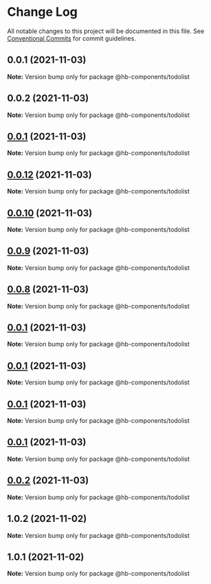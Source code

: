 # Change Log

All notable changes to this project will be documented in this file.
See [Conventional Commits](https://conventionalcommits.org) for commit guidelines.

## 0.0.1 (2021-11-03)

**Note:** Version bump only for package @hb-components/todolist





## 0.0.2 (2021-11-03)

**Note:** Version bump only for package @hb-components/todolist





## [0.0.1](https://github.com/hyw521/lernaComponents/compare/@hb-components/todolist@0.0.8...@hb-components/todolist@0.0.1) (2021-11-03)

**Note:** Version bump only for package @hb-components/todolist





## [0.0.12](https://github.com/hyw521/lernaComponents/compare/@hb-components/todolist@0.0.10...@hb-components/todolist@0.0.12) (2021-11-03)

**Note:** Version bump only for package @hb-components/todolist





## [0.0.10](https://github.com/hyw521/lernaComponents/compare/@hb-components/todolist@0.0.9...@hb-components/todolist@0.0.10) (2021-11-03)

**Note:** Version bump only for package @hb-components/todolist





## [0.0.9](https://github.com/hyw521/lernaComponents/compare/@hb-components/todolist@0.0.8...@hb-components/todolist@0.0.9) (2021-11-03)

**Note:** Version bump only for package @hb-components/todolist





## [0.0.8](https://github.com/hyw521/lernaComponents/compare/@hb-components/todolist@0.0.1...@hb-components/todolist@0.0.8) (2021-11-03)

**Note:** Version bump only for package @hb-components/todolist





## [0.0.1](https://github.com/hyw521/lernaComponents/compare/@hb-components/todolist@0.0.1...@hb-components/todolist@0.0.1) (2021-11-03)

**Note:** Version bump only for package @hb-components/todolist





## [0.0.1](https://github.com/hyw521/lernaComponents/compare/@hb-components/todolist@0.0.1...@hb-components/todolist@0.0.1) (2021-11-03)

**Note:** Version bump only for package @hb-components/todolist





## [0.0.1](https://github.com/hyw521/lernaComponents/compare/@hb-components/todolist@0.0.1...@hb-components/todolist@0.0.1) (2021-11-03)

**Note:** Version bump only for package @hb-components/todolist





## [0.0.1](https://github.com/hyw521/lernaComponents/compare/@hb-components/todolist@0.0.2...@hb-components/todolist@0.0.1) (2021-11-03)

**Note:** Version bump only for package @hb-components/todolist





## [0.0.2](https://github.com/hyw521/lernaComponents/compare/@hb-components/todolist@1.0.2...@hb-components/todolist@0.0.2) (2021-11-03)

**Note:** Version bump only for package @hb-components/todolist





## 1.0.2 (2021-11-02)

**Note:** Version bump only for package @hb-components/todolist





## 1.0.1 (2021-11-02)

**Note:** Version bump only for package @hb-components/todolist
